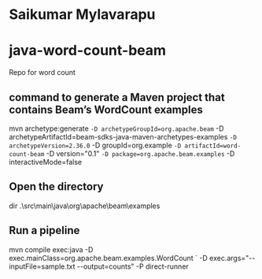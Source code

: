 # Saikumar Mylavarapu

# java-word-count-beam
Repo for word count

## command to generate a Maven project that contains Beam’s WordCount examples
mvn archetype:generate `
 -D archetypeGroupId=org.apache.beam `
 -D archetypeArtifactId=beam-sdks-java-maven-archetypes-examples `
 -D archetypeVersion=2.36.0 `
 -D groupId=org.example `
 -D artifactId=word-count-beam `
 -D version="0.1" `
 -D package=org.apache.beam.examples `
 -D interactiveMode=false
 
 ## Open the directory 
 dir .\src\main\java\org\apache\beam\examples
 
 ## Run a pipeline
 mvn compile exec:java -D exec.mainClass=org.apache.beam.examples.WordCount `
 -D exec.args="--inputFile=sample.txt --output=counts" -P direct-runner
